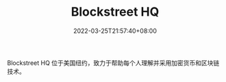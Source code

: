 ﻿---
weight: 
title: "Blockstreet HQ"
description: "Blockstreet HQ 位于美国纽约，致力于帮助每个人理解并采用加密货币和区块链技术"
date: 2022-03-25T21:57:40+08:00
lastmod: 2022-03-25T16:45:40+08:00
draft: false
authors: ["Metabd"]
featuredImage: "blockstreet-hq.jpg"
link: ""
tags: ["元宇宙资讯","Blockstreet HQ"]
categories: ["navigation"]
navigation: ["元宇宙资讯"]
lightgallery: true
toc: true
pinned: false
recommend: false
recommend1: false
---
Blockstreet HQ 位于美国纽约，致力于帮助每个人理解并采用加密货币和区块链技术。
